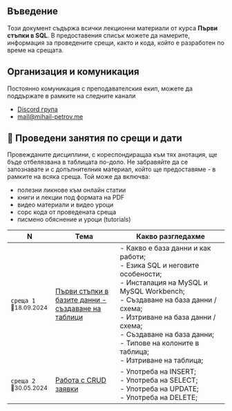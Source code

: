## Въведение
Този документ съдържа всички лекционни материали от курса **Първи стъпки в SQL**. В предоставения списък можете да намерите, информация за проведените срещи, както и кода, който е разработен по време на срещата.


## Организация и комуникация
Постоянно комуникация с преподавателския екип, можете да поддържате в рамките на следните канали
- [Discord група](https://discord.gg/SUV5njSuGn)
- mail@mihail-petrov.me

## 📅 Проведени занятия по срещи и дати

Провежданите дисциплини, с кореспондиращаа към тях анотация, ще бъде отбелязвана в таблицата по-доло. Не забравяйте да се запознавате и с допълнителния материал, който ще предоставяме - в рамките на всяка среща. Той може да включва:
- полезни ликнове към онлайн статии
- книги и лекции под формата на PDF
- видео материали и видео уроци
- сорс кода от проведената среща 
- писмено обяснение и уроци (tutorials)

<table>
    <thead>
        <tr>
            <th width="120">N</th>
            <th width="280px">Тема</th>
            <th width="610px">Какво разгледахме</th>
        </tr>
    </thead>
    <tbody>
        <tr>
            <td>
                <code>среща 1</code><br>
                <sub>📅18.09.2024</sub>
            </td>
            <td>
                <a href="./@meets/meet-01/README.md">
                    Първи стъпки в базите данни - създаване на таблици
                </a>
            </td>
            <td>
            - Какво е база данни и как работи; <br>
            - Езика SQL и неговите особености; <br>
            - Инсталация на MySQL и MySQL Workbench; <br>
            - Създаване на база данни / схема; <br>
            - Изтриване на база данни / схема; <br>
            - Създаване на база данни; <br>
            - Типове на колоните в таблица; <br>
            - Изтриване на таблица; <br>
            </td>
        </tr>
         <tr>
            <td>
                <code>среща 2</code>
                <br>
                <sub>📅30.05.2024</sub>
            </td>
            <td>
                <a href="./@meets/meet-02/README.md">
                    Работа с CRUD заявки
                </a>            
            </td>
            <td>
            - Употреба на INSERT; <br>
            - Употреба на SELECT; <br>
            - Употреба на UPDATE; <br>
            - Употреба на DELETE;
            </td>
        </tr>
        <!-- <tr>
            <td>
                <code>среща 3</code>
                <br>
                <sub>📅03.06.2024</sub>
            </td>
            <td>
                <a href="./@meets/meet-03/README.md">
                    Оператори и условни конструкции - част 1
                </a>            
            </td>
            <td>
            - Преобразуване на типове; <br>
            - Концепцията за израз и какво е това; <br>
            - Оператори за сравнение; <br>
            </td>
        </tr>
        <tr>
            <td>
                <code>среща 4</code>
                <br>
                <sub>📅06.06.2024</sub>
            </td>
            <td>
                <a href="./@meets/meet-04/README.md">
                    Оператори и условни конструкции - част 2
                </a>            
            </td>
            <td>
            - Аритметични оператори;<br>
            - Условен оператор - IF;<br>
            - Комплексни условни оператори - IF/ELSE;<br> 
            </td>
        </tr> -->
    <tbody>
</table>
